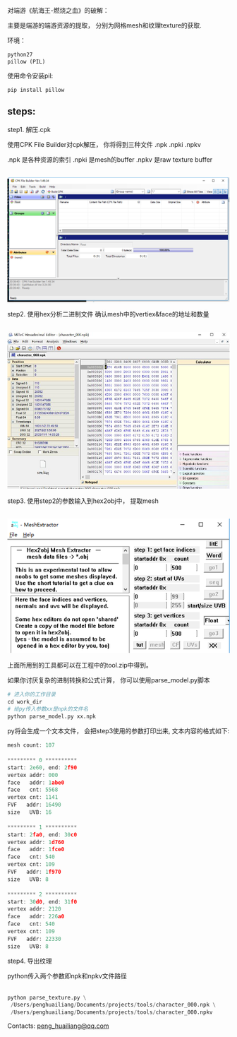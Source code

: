 对端游《航海王-燃烧之血》的破解：

主要是端游的端游资源的提取， 分别为网格mesh和纹理texture的获取.

环境：

```
python27
pillow (PIL)
```

使用命令安装pil:
```
pip install pillow
```


## steps:

step1.  解压.cpk 

使用CPK File Builder对cpk解压， 你将得到三种文件 .npk .npki .npkv

.npk  是各种资源的索引
.npki 是mesh的buffer
.npkv 是raw texture buffer

<br><img src='img/CPK.png'><br>


step2.  使用hex分析二进制文件 确认mesh中的vertiex&face的地址和数量

<br><img src='img/hex.jpg'><br>


step3. 使用step2的参数输入到hex2obj中， 提取mesh

<br><img src='img/h2o.png'><br>


上面所用到的工具都可以在工程中的tool.zip中得到。 

如果你讨厌复杂的进制转换和公式计算， 你可以使用parse_model.py脚本

```py
# 进入你的工作目录
cd work_dir
# 给py传入参数xx是npk的文件名
python parse_model.py xx.npk
```

py将会生成一个文本文件， 会把step3使用的参数打印出来, 文本内容的格式如下:

``` c
mesh count: 107 

********* 0 **********
start: 2e60, end: 2f90
vertex addr: 000
face   addr: 1abe0
face   cnt: 5568
vertex cnt: 1141
FVF   addr: 16490
size   UVB: 16

********* 1 **********
start: 2fa0, end: 30c0
vertex addr: 1d760
face   addr: 1fce0
face   cnt: 540
vertex cnt: 109
FVF   addr: 1f970
size   UVB: 8

********* 2 **********
start: 30d0, end: 31f0
vertex addr: 2120
face   addr: 226a0
face   cnt: 540
vertex cnt: 109
FVF   addr: 22330
size   UVB: 8

```


step4. 导出纹理

python传入两个参数即npk和npkv文件路径

``` py 

python parse_texture.py \
 /Users/penghuailiang/Documents/projects/tools/character_000.npk \
 /Users/penghuailiang/Documents/projects/tools/character_000.npkv 
```


Contacts:
	peng_huailiang@qq.com
